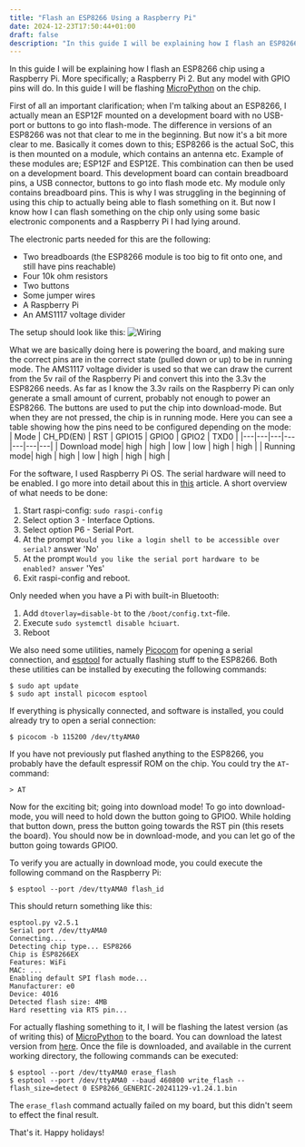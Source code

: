 ```yaml
---
title: "Flash an ESP8266 Using a Raspberry Pi"
date: 2024-12-23T17:50:44+01:00
draft: false
description: "In this guide I will be explaining how I flash an ESP8266 chip using a Raspberry Pi. More specifically; a Raspberry Pi 2. But any model with GPIO pins will do. In this guide I will be flashing MicroPython on the chip."
---
```

In this guide I will be explaining how I flash an ESP8266 chip using a
Raspberry Pi. More specifically; a Raspberry Pi 2. But any model with GPIO pins
will do. In this guide I will be flashing [MicroPython](https://micropython.org/)
on the chip.

First of all an important clarification; when I'm talking about an ESP8266, I
actually mean an ESP12F mounted on a development board with no USB-port or
buttons to go into flash-mode. The difference in versions of an ESP8266 was not
that clear to me in the beginning. But now it's a bit more clear to me.
Basically it comes down to this; ESP8266 is the actual SoC, this is then mounted
on a module, which contains an antenna etc. Example of these modules are; ESP12F
and ESP12E. This combination can then be used on a development board. This
development board can contain breadboard pins, a USB connector, buttons to go
into flash mode etc. My module only contains breadboard pins. This is why I was
struggling in the beginning of using this chip to actually being able to flash
something on it. But now I know how I can flash something on the chip only using
some basic electronic components and a Raspberry Pi I had lying around.

The electronic parts needed for this are the following:
* Two breadboards (the ESP8266 module is too big to fit onto one, and still have
pins reachable)
* Four 10k ohm resistors
* Two buttons
* Some jumper wires
* A Raspberry Pi
* An AMS1117 voltage divider

The setup should look like this:
![Wiring](/posts/flash-esp8266-using-raspberry-pi2/images/flashing_scheme.svg)

What we are basically doing here is powering the board, and making sure the
correct pins are in the correct state (pulled down or up) to be in running mode.
The AMS1117 voltage divider is used so that we can draw the current from the 5v
rail of the Raspberry Pi and convert this into the 3.3v the ESP8266 needs. As
far as I know the 3.3v rails on the Raspberry Pi can only generate a small
amount of current, probably not enough to power an ESP8266. The buttons are
used to put the chip into download-mode. But when they are not pressed, the
chip is in running mode. Here you can see a table showing how the pins need to
be configured depending on the mode:
| Mode | CH_PD(EN) | RST | GPIO15 | GPIO0 | GPIO2 | TXD0 |
|---|---|---|---|---|---|---|
| Download mode| high | high | low | low | high | high |
| Running mode| high | high | low | high | high | high |

For the software, I used Raspberry Pi OS. The serial hardware will need to be
enabled. I go more into detail about this in [this](/posts/how-to-use-a-pi-instead-of-a-usb-console-cable)
article. A short overview of what needs to be done:
1. Start raspi-config: `sudo raspi-config`
2. Select option 3 - Interface Options.
3. Select option P6 - Serial Port.
4. At the prompt `Would you like a login shell to be accessible over serial?` answer 'No'
5. At the prompt `Would you like the serial port hardware to be enabled? answer` 'Yes'
6. Exit raspi-config and reboot.

Only needed when you have a Pi with built-in Bluetooth:
1. Add `dtoverlay=disable-bt` to the `/boot/config.txt`-file.
2. Execute `sudo systemctl disable hciuart`.
3. Reboot

We also need some utilities, namely [Picocom](https://github.com/npat-efault/picocom)
for opening a serial connection, and [esptool](https://github.com/espressif/esptool)
for actually flashing stuff to the ESP8266. Both these utilities can be installed
by executing the following commands:
```console
$ sudo apt update
$ sudo apt install picocom esptool
```

If everything is physically connected, and software is installed, you could
already try to open a serial connection:
```
$ picocom -b 115200 /dev/ttyAMA0
```
If you have not previously put flashed anything to the ESP8266, you probably
have the default espressif ROM on the chip. You could try the `AT`-command:
```console
> AT
```

Now for the exciting bit; going into download mode! To go into download-mode,
you will need to hold down the button going to GPIO0. While holding that button
down, press the button going towards the RST pin (this resets the board). You
should now be in download-mode, and you can let go of the button going towards
GPIO0.

To verify you are actually in download mode, you could execute the following
command on the Raspberry Pi:
```console
$ esptool --port /dev/ttyAMA0 flash_id
```

This should return something like this:
```
esptool.py v2.5.1                         
Serial port /dev/ttyAMA0
Connecting....                    
Detecting chip type... ESP8266        
Chip is ESP8266EX                                
Features: WiFi                                                                                            
MAC: ...
Enabling default SPI flash mode...                                                                        
Manufacturer: e0                   
Device: 4016
Detected flash size: 4MB
Hard resetting via RTS pin...
```

For actually flashing something to it, I will be flashing the latest version
(as of writing this) of [MicroPython](https://micropython.org/) to the board.
You can download the latest version from [here](https://micropython.org/download/ESP8266_GENERIC/).
Once the file is downloaded, and available in the current working directory,
the following commands can be executed:
```console
$ esptool --port /dev/ttyAMA0 erase_flash
$ esptool --port /dev/ttyAMA0 --baud 460800 write_flash --flash_size=detect 0 ESP8266_GENERIC-20241129-v1.24.1.bin 
```

The `erase_flash` command actually failed on my board, but this didn't seem to
effect the final result.

That's it. Happy holidays!
